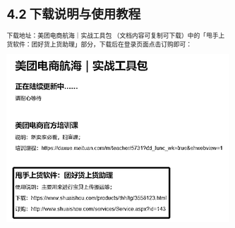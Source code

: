 # 4.2 下载说明与使用教程

下载地址：美团电商航海｜实战工具包 （文档内容可复制可下载）中的「甩手上货软件：团好货上货助理」部分，下载后在登录页面点击订购即可：

![](img/6575d043fd2a4f39a6faa80c3ec4d0e1.png)